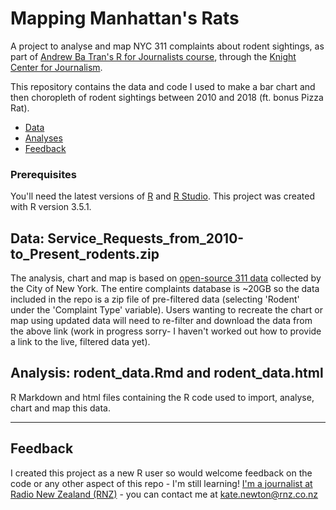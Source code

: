 # Mapping Manhattan's Rats

A project to analyse and map NYC 311 complaints about rodent sightings, as part of [Andrew Ba Tran's R for Journalists course](http://learn.r-journalism.com), through the [Knight Center for Journalism](https://knightcenter.utexas.edu/).

This repository contains the data and code I used to make a bar chart and then choropleth of rodent sightings between 2010 and 2018 (ft. bonus Pizza Rat).

- [Data](#data)
- [Analyses](#analyses)
- [Feedback](#feedback)

### Prerequisites

You'll need the latest versions of [R](https://www.r-project.org/) and [R Studio](https://www.rstudio.com/).
This project was created with R version 3.5.1.

## Data: Service_Requests_from_2010-to_Present_rodents.zip

The analysis, chart and map is based on [open-source 311 data](https://nycopendata.socrata.com/Social-Services/311-Service-Requests-from-2010-to-Present/erm2-nwe9) collected by the City of New York.
The entire complaints database is ~20GB so the data included in the repo is a zip file of pre-filtered data (selecting 'Rodent' under the 'Complaint Type' variable).
Users wanting to recreate the chart or map using updated data will need to re-filter and download the data from the above link (work in progress sorry- I haven't worked out how to provide a link to the live, filtered data yet).

## Analysis: rodent_data.Rmd and rodent_data.html

R Markdown and html files containing the R code used to import, analyse, chart and map this data.

---

## Feedback

I created this project as a new R user so would welcome feedback on the code or any other aspect of this repo - I'm still learning!
[I'm a journalist at Radio New Zealand (RNZ)](https://www.radionz.co.nz/authors/kate%20-newton) - you can contact me at kate.newton@rnz.co.nz
